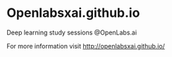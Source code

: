 # Openlabsxai.github.io

Deep learning study sessions @OpenLabs.ai

For more information visit http://openlabsxai.github.io/
